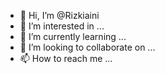 - 👋 Hi, I’m @Rizkiaini
- 👀 I’m interested in ...
- 🌱 I’m currently learning ...
- 💞️ I’m looking to collaborate on ...
- 📫 How to reach me ...

<!---
Rizkiaini/Rizkiaini is a ✨ special ✨ repository because its `README.md` (this file) appears on your GitHub profile.
You can click the Preview link to take a look at your changes.
--->
